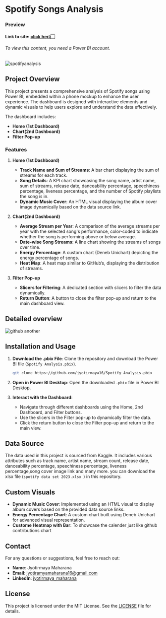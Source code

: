 # Spotify Songs Analysis
### Preview
#### Link to site: [click her👆🏻](https://app.powerbi.com/groups/me/reports/6b224536-6865-4f62-bc14-c8cc53e396fd/50231ac4c2d40c000b00?experience=power-bi)  
###### To view this content, you need a Power BI account.
![spotifyanalysis](https://github.com/jyotirmaya16/Spotify_analysis_usning_Powerbi/assets/146333462/8257a24f-d338-4e73-9e22-59750da3c083)

## Project Overview

This project presents a comprehensive analysis of Spotify songs using Power BI, embedded within a phone mockup to enhance the user experience. The dashboard is designed with interactive elements and dynamic visuals to help users explore and understand the data effectively. 

The dashboard includes:
- **Home (1st Dashboard)**
- **Chart(2nd Dashboard)**
- **Filter Pop-up**

### Features

1. **Home (1st Dashboard)**
   - **Track Name and Sum of Streams**: A bar chart displaying the sum of streams for each track.
   - **Song Details**: A KPI chart showcasing the song name, artist name, sum of streams, release date, danceability percentage, speechiness percentage, liveness percentage, and the number of Spotify playlists the song is in.
   - **Dynamic Music Cover**: An HTML visual displaying the album cover image dynamically based on the data source link.

2. **Chart(2nd Dashboard)**
   - **Average Stream per Year**: A comparison of the average streams per year with the selected song's performance, color-coded to indicate whether the song is performing above or below average.
   - **Date-wise Song Streams**: A line chart showing the streams of songs over time.
   - **Energy Percentage**: A custom chart (Deneb Unichart) depicting the energy percentage of songs.
   - **Heat Map**: A heat map similar to GitHub’s, displaying the distribution of streams.

3. **Filter Pop-up**
   - **Slicers for Filtering**: A dedicated section with slicers to filter the data dynamically.
   - **Return Button**: A button to close the filter pop-up and return to the main dashboard view.

## Detailed overview
![github another](https://github.com/jyotirmaya16/Spotify_analysis_usning_Powerbi/assets/146333462/bd264a1d-3989-4a9b-8eea-05abe79aeb7b)


## Installation and Usage

1. **Download the .pbix File**: Clone the repository and download the Power BI file (`Spotify Analysis.pbix`).

   ```bash
   git clone https://github.com/jyotirmaya16/Spotify Analysis.pbix
   ```

2. **Open in Power BI Desktop**: Open the downloaded `.pbix` file in Power BI Desktop.

3. **Interact with the Dashboard**:
   - Navigate through different dashboards using the Home, 2nd Dashboard, and Filter buttons.
   - Use the slicers in the Filter pop-up to dynamically filter the data.
   - Click the return button to close the Filter pop-up and return to the main view.

## Data Source

The data used in this project is sourced from Kaggle. It includes various attributes such as track name, artist name, stream count, release date, danceability percentage, speechiness percentage, liveness percentage,song cover image  link and many more. you can download the xlsx file (`spotify data set 2023.xlsx
`) in this repository.

## Custom Visuals

- **Dynamic Music Cover**: Implemented using an HTML visual to display album covers based on the provided data source links.
- **Energy Percentage Chart**: A custom chart built using Deneb Unichart for advanced visual representation.
- **Custome Heatmap with Bar**: To showcase the calender just like github contributions chart

## Contact

For any questions or suggestions, feel free to reach out:

- **Name**: Jyotirmaya Maharana
- **Email**: [jyotiramyamaharana16@gmail.com](mailto:jyotiramyamaharana@example.com)
- **LinkedIn**: [jyotirmaya_maharana](https://www.linkedin.com/in/jyotirmaya-maharana-a32333299/)

## License

This project is licensed under the MIT License. See the [LICENSE](LICENSE) file for details.
